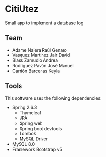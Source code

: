 # CitiUtez
Small app to implement a database log

## Team
- Adame Najera Raúl Genaro
- Vasquez Martinez Jair David
- Blass Zamudio Andrea
- Rodriguez Pavón José Manuel
- Carrión Barcenas Keyla

## Tools

This software uses the following dependencies:

- Spring 2.6.3
  - Thymeleaf
  - JPA
  - Spring web
  - Spring boot devtools
  - Lombok
  - MySQL Driver
- MySQL 8.0
- Framework Bootstrap v5
